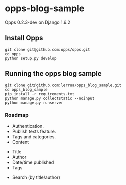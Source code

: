 opps-blog-sample
=====================

Opps 0.2.3-dev on Django 1.6.2


## Install Opps

    git clone git@github.com:opps/opps.git
    cd opps
    python setup.py develop
    
## Running the opps blog sample
    
    git clone git@github.com:lerrua/opps_blog_sample.git
    cd opps_blog_sample
    pip install -r requirements.txt
    python manage.py collectstatic --noinput
    python manage.py runserver


### Roadmap
* Authentication.
* Publish texts feature. 
* Tags and categories.
* Content
 - Title
 - Author
 - Date/time published
 - Tags
* Search (by title/author)
